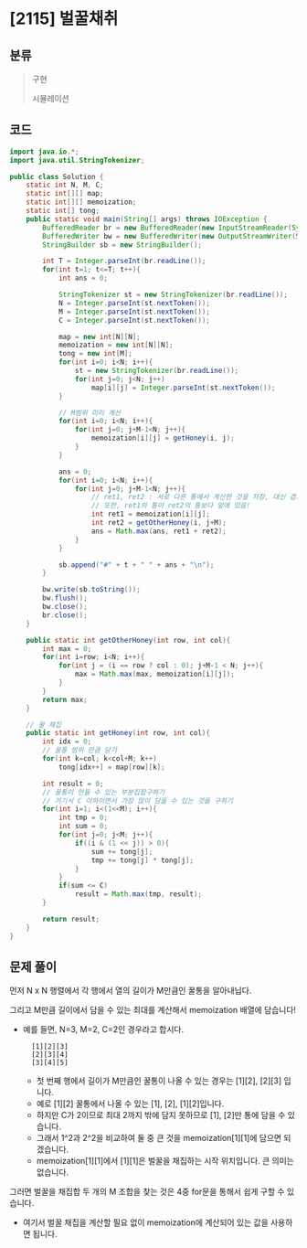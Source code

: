 # [2115] 벌꿀채취

## 분류
> 구현
>
> 시뮬레이션

## 코드
```java
import java.io.*;
import java.util.StringTokenizer;

public class Solution {
    static int N, M, C;
    static int[][] map;
    static int[][] memoization;
    static int[] tong;
    public static void main(String[] args) throws IOException {
        BufferedReader br = new BufferedReader(new InputStreamReader(System.in));
        BufferedWriter bw = new BufferedWriter(new OutputStreamWriter(System.out));
        StringBuilder sb = new StringBuilder();

        int T = Integer.parseInt(br.readLine());
        for(int t=1; t<=T; t++){
            int ans = 0;

            StringTokenizer st = new StringTokenizer(br.readLine());
            N = Integer.parseInt(st.nextToken());
            M = Integer.parseInt(st.nextToken());
            C = Integer.parseInt(st.nextToken());

            map = new int[N][N];
            memoization = new int[N][N];
            tong = new int[M];
            for(int i=0; i<N; i++){
                st = new StringTokenizer(br.readLine());
                for(int j=0; j<N; j++)
                    map[i][j] = Integer.parseInt(st.nextToken());
            }

            // M범위 미리 계산
            for(int i=0; i<N; i++){
                for(int j=0; j+M-1<N; j++){
                    memoization[i][j] = getHoney(i, j);
                }
            }

            ans = 0;
            for(int i=0; i<N; i++){
                for(int j=0; j+M-1<N; j++){
                    // ret1, ret2 : 서로 다른 통에서 계산한 것을 저장, 대신 겹치지 않음.
                    // 또한, ret1의 통이 ret2의 통보다 앞에 있음!
                    int ret1 = memoization[i][j];
                    int ret2 = getOtherHoney(i, j+M);
                    ans = Math.max(ans, ret1 + ret2);
                }
            }

            sb.append("#" + t + " " + ans + "\n");
        }

        bw.write(sb.toString());
        bw.flush();
        bw.close();
        br.close();
    }

    public static int getOtherHoney(int row, int col){
        int max = 0;
        for(int i=row; i<N; i++){
            for(int j = (i == row ? col : 0); j+M-1 < N; j++){
                max = Math.max(max, memoization[i][j]);
            }
        }
        return max;
    }

    // 꿀 채집
    public static int getHoney(int row, int col){
        int idx = 0;
        // 꿀통 범위 만큼 담기
        for(int k=col; k<col+M; k++)
            tong[idx++] = map[row][k];

        int result = 0;
        // 꿀통이 만들 수 있는 부분집합구하기
        // 거기서 C 이하이면서 가장 많이 담을 수 있는 것을 구하기
        for(int i=1; i<(1<<M); i++){
            int tmp = 0;
            int sum = 0;
            for(int j=0; j<M; j++){
                if((i & (1 << j)) > 0){
                    sum += tong[j];
                    tmp += tong[j] * tong[j];
                }
            }
            if(sum <= C)
                result = Math.max(tmp, result);
        }

        return result;
    }
}
```

## 문제 풀이
먼저 N x N 행렬에서 각 행에서 열의 길이가 M만큼인 꿀통을 알아내닙다.

그리고 M만큼 길이에서 담을 수 있는 최대를 계산해서 memoization 배열에 담습니다!
   - 예를 들면, N=3, M=2, C=2인 경우라고 합시다.
      ```
        [1][2][3]
        [2][3][4]
        [3][4][5]
      ```
      - 첫 번째 행에서 길이가 M만큼인 꿀통이 나올 수 있는 경우는 [1][2], [2][3] 입니다.
      - 예로 [1][2] 꿀통에서 나올 수 있는 [1], [2], [1][2]입니다. 
      - 하지만 C가 2이므로 최대 2까지 밖에 담지 못하므로 [1], [2]만 통에 담을 수 있습니다.
      - 그래서 1^2과 2^2을 비교하여 둘 중 큰 것을 memoization[1][1]에 담으면 되겠습니다.
      - memoization[1][1]에서 [1][1]은 벌꿀을 채집하는 시작 위치입니다. 큰 의미는 없습니다.

그러면 벌꿀을 채집합 두 개의 M 조합을 찾는 것은 4중 for문을 통해서 쉽게 구할 수 있습니다.
   - 여기서 벌꿀 채집을 계산할 필요 없이 memoization에 계산되어 있는 값을 사용하면 됩니다.


